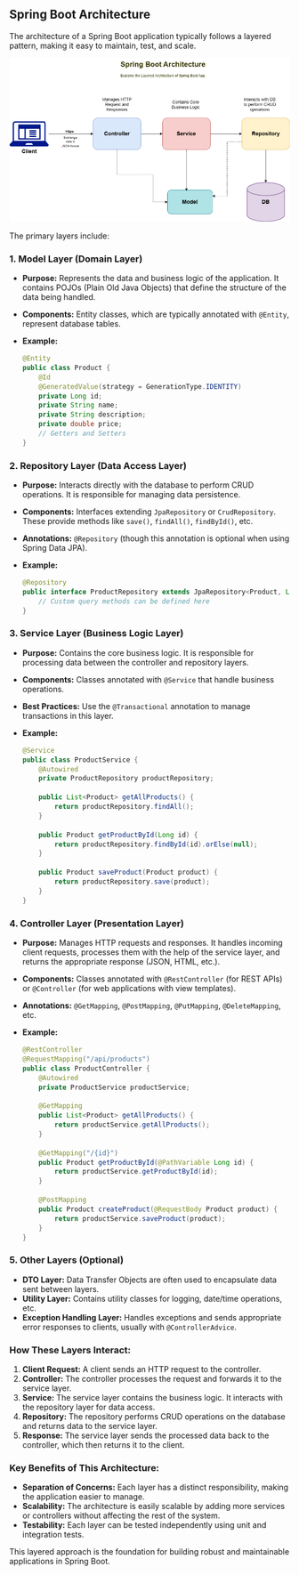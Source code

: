 ## Spring Boot Architecture

The architecture of a Spring Boot application typically follows a layered pattern, making it easy to maintain, test, and scale. 

![Spring Boot Architecture](spring-boot-architecture.png)

The primary layers include:

### 1. **Model Layer (Domain Layer)**

- **Purpose:** Represents the data and business logic of the application. It contains POJOs (Plain Old Java Objects) that define the structure of the data being handled.
- **Components:** Entity classes, which are typically annotated with `@Entity`, represent database tables.
- **Example:**
    
    ```java
    @Entity
    public class Product {
        @Id
        @GeneratedValue(strategy = GenerationType.IDENTITY)
        private Long id;
        private String name;
        private String description;
        private double price;
        // Getters and Setters
    }
    
    ```
    

### 2. **Repository Layer (Data Access Layer)**

- **Purpose:** Interacts directly with the database to perform CRUD operations. It is responsible for managing data persistence.
- **Components:** Interfaces extending `JpaRepository` or `CrudRepository`. These provide methods like `save()`, `findAll()`, `findById()`, etc.
- **Annotations:** `@Repository` (though this annotation is optional when using Spring Data JPA).
- **Example:**
    
    ```java
    @Repository
    public interface ProductRepository extends JpaRepository<Product, Long> {
        // Custom query methods can be defined here
    }
    
    ```
    

### 3. **Service Layer (Business Logic Layer)**

- **Purpose:** Contains the core business logic. It is responsible for processing data between the controller and repository layers.
- **Components:** Classes annotated with `@Service` that handle business operations.
- **Best Practices:** Use the `@Transactional` annotation to manage transactions in this layer.
- **Example:**
    
    ```java
    @Service
    public class ProductService {
        @Autowired
        private ProductRepository productRepository;
    
        public List<Product> getAllProducts() {
            return productRepository.findAll();
        }
    
        public Product getProductById(Long id) {
            return productRepository.findById(id).orElse(null);
        }
    
        public Product saveProduct(Product product) {
            return productRepository.save(product);
        }
    }
    
    ```
    

### 4. **Controller Layer (Presentation Layer)**

- **Purpose:** Manages HTTP requests and responses. It handles incoming client requests, processes them with the help of the service layer, and returns the appropriate response (JSON, HTML, etc.).
- **Components:** Classes annotated with `@RestController` (for REST APIs) or `@Controller` (for web applications with view templates).
- **Annotations:** `@GetMapping`, `@PostMapping`, `@PutMapping`, `@DeleteMapping`, etc.
- **Example:**
    
    ```java
    @RestController
    @RequestMapping("/api/products")
    public class ProductController {
        @Autowired
        private ProductService productService;
    
        @GetMapping
        public List<Product> getAllProducts() {
            return productService.getAllProducts();
        }
    
        @GetMapping("/{id}")
        public Product getProductById(@PathVariable Long id) {
            return productService.getProductById(id);
        }
    
        @PostMapping
        public Product createProduct(@RequestBody Product product) {
            return productService.saveProduct(product);
        }
    }
    
    ```
    

### 5. **Other Layers (Optional)**

- **DTO Layer:** Data Transfer Objects are often used to encapsulate data sent between layers.
- **Utility Layer:** Contains utility classes for logging, date/time operations, etc.
- **Exception Handling Layer:** Handles exceptions and sends appropriate error responses to clients, usually with `@ControllerAdvice`.

### How These Layers Interact:

1. **Client Request:** A client sends an HTTP request to the controller.
2. **Controller:** The controller processes the request and forwards it to the service layer.
3. **Service:** The service layer contains the business logic. It interacts with the repository layer for data access.
4. **Repository:** The repository performs CRUD operations on the database and returns data to the service layer.
5. **Response:** The service layer sends the processed data back to the controller, which then returns it to the client.

### Key Benefits of This Architecture:

- **Separation of Concerns:** Each layer has a distinct responsibility, making the application easier to manage.
- **Scalability:** The architecture is easily scalable by adding more services or controllers without affecting the rest of the system.
- **Testability:** Each layer can be tested independently using unit and integration tests.

This layered approach is the foundation for building robust and maintainable applications in Spring Boot.